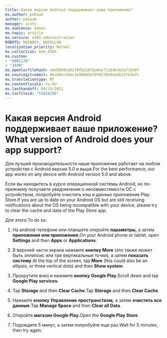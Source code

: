 ```yaml
---
title: Какая версия Android поддерживает ваше приложение?
ms.author: pebaum
author: pebaum
manager: scotv
ms.audience: Admin
ms.topic: article
ms.service: o365-administration
ROBOTS: NOINDEX, NOFOLLOW
localization_priority: Normal
ms.collection: Adm_O365
ms.custom:
- "9001178"
- "3430"
ms.openlocfilehash: a8d58943a6278fb21bf2a0ee71284b16daf10e0f
ms.sourcegitcommit: 8bc60ec34bc1e40685e3976576e04a2623f63a7c
ms.translationtype: MT
ms.contentlocale: ru-RU
ms.lasthandoff: 04/15/2021
ms.locfileid: "51824196"
---
```

# <a name="what-version-of-android-does-your-app-support"></a><span data-ttu-id="d8db1-102">Какая версия Android поддерживает ваше приложение?</span><span class="sxs-lookup"><span data-stu-id="d8db1-102">What version of Android does your app support?</span></span>

<span data-ttu-id="d8db1-103">Для лучшей производительности наше приложение работает на любом устройстве с Android версии 5.0 и выше.</span><span class="sxs-lookup"><span data-stu-id="d8db1-103">For the best performance, our app works on any device with Android version 5.0 and above.</span></span>

<span data-ttu-id="d8db1-104">Если вы находитесь в курсе операционной системы Android, но по-прежнему получаете уведомления о несовместимости ОС с устройством, попробуйте очистить кэш и данные приложения Play Store.</span><span class="sxs-lookup"><span data-stu-id="d8db1-104">If you are up to date on your Android OS but are still receiving notifications about the OS being incompatible with your device, please try to clear the cache and data of the Play Store app.</span></span>

<span data-ttu-id="d8db1-105">Для этого:</span><span class="sxs-lookup"><span data-stu-id="d8db1-105">To do so:</span></span> 

1. <span data-ttu-id="d8db1-106">На android-телефоне или планшете откройте **параметры,** а затем **приложения** **или приложения.**</span><span class="sxs-lookup"><span data-stu-id="d8db1-106">On your Android phone or tablet, open **Settings** and then **Apps** or **Applications**.</span></span>

2. <span data-ttu-id="d8db1-107">В верхней части экрана нажмите **кнопку More** (это также может быть эллипсис или три вертикальные точки), а затем **показать систему**.</span><span class="sxs-lookup"><span data-stu-id="d8db1-107">At the top of the screen, tap **More** (this could also be an ellipsis, or three vertical dots) and then **Show system**.</span></span> 

3. <span data-ttu-id="d8db1-108">Прокрутите вниз и нажмите **кнопку Google Play.**</span><span class="sxs-lookup"><span data-stu-id="d8db1-108">Scroll down and tap **Google Play services**.</span></span> 

4. <span data-ttu-id="d8db1-109">Tap **Storage** and then **Clear Cache**.</span><span class="sxs-lookup"><span data-stu-id="d8db1-109">Tap **Storage** and then **Clear Cache**.</span></span> 

5. <span data-ttu-id="d8db1-110">Нажмите **кнопку Управление пространством,** а затем **очистить все данные**.</span><span class="sxs-lookup"><span data-stu-id="d8db1-110">Tap **Manage Space** and then **Clear all Data**.</span></span> 

6. <span data-ttu-id="d8db1-111">Откройте **магазин Google Play.**</span><span class="sxs-lookup"><span data-stu-id="d8db1-111">Open the **Google Play Store**.</span></span> 

7. <span data-ttu-id="d8db1-112">Подождите 5 минут, а затем попробуйте еще раз.</span><span class="sxs-lookup"><span data-stu-id="d8db1-112">Wait for 5 minutes, then try again.</span></span> 
